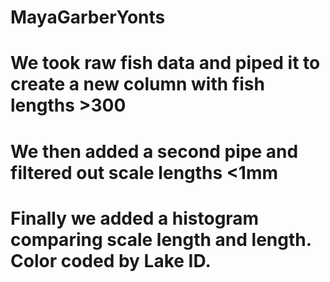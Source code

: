 # MayaGarberYonts

# We took raw fish data and piped it to create a new column with fish lengths >300
# We then added a second pipe and filtered out scale lengths <1mm
# Finally we added a histogram comparing scale length and length. Color coded by Lake ID.